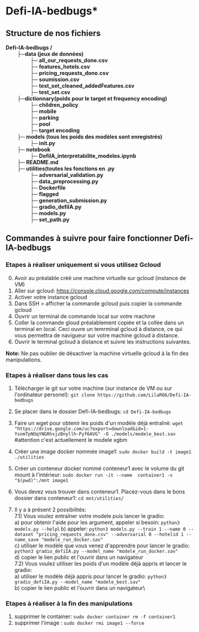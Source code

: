 # Defi-IA-bedbugs*

## Structure de nos fichiers

**Defi-IA-bedbugs /</br>
&emsp; &emsp;├─data (jeux de données)</br>
&emsp; &emsp; &emsp; &emsp;├─ all_our_requests_done.csv</br>
&emsp; &emsp;&emsp; &emsp; ├─ features_hotels.csv</br>
&emsp; &emsp; &emsp; &emsp;├─ pricing_requests_done.csv</br>
&emsp; &emsp;&emsp; &emsp; ├─ soumission.csv</br>
&emsp; &emsp;&emsp; &emsp; ├─ test_set_cleaned_addedFeatures.csv</br>
&emsp; &emsp;&emsp; &emsp; ├─ test_set.csv</br>
&emsp; &emsp;├─dictionnary(poids pour le target et frequency encoding)</br>
&emsp; &emsp;&emsp; &emsp; ├─ children_policy</br>
&emsp; &emsp;&emsp; &emsp; ├─ mobile</br>
&emsp; &emsp;&emsp; &emsp; ├─ parking</br>
&emsp; &emsp;&emsp; &emsp; ├─ pool</br>
&emsp; &emsp;&emsp; &emsp; ├─ target encoding</br>
&emsp; &emsp;├─ models (tous les poids des modèles sont enregistrés)</br>
&emsp; &emsp;&emsp; &emsp; ├─ __init__.py</br>
&emsp; &emsp;├─ notebook</br>
&emsp; &emsp;&emsp; &emsp; ├─ DefiIA_interpretabilite_modeles.ipynb</br>
&emsp; &emsp;├─ README.md</br>
&emsp; &emsp;├─ utilities(toutes les fonctions en .py</br>
&emsp; &emsp;&emsp; &emsp; ├─ adversarial_validation.py</br>
&emsp; &emsp;&emsp; &emsp; ├─ data_preprocessing.py</br>
&emsp; &emsp;&emsp; &emsp; ├─ Dockerfile</br>
&emsp; &emsp;&emsp; &emsp; ├─ flagged</br>
&emsp; &emsp;&emsp; &emsp; ├─ generation_submission.py</br>
&emsp; &emsp;&emsp; &emsp; ├─ gradio_defiIA.py</br>
&emsp; &emsp;&emsp; &emsp; ├─ models.py</br>
&emsp; &emsp;&emsp; &emsp; ├─ set_path.py**


## __Commandes à suivre pour faire fonctionner Defi-IA-bedbugs__

### Etapes à réaliser uniquement si vous utilisez Gcloud 
0) Avoir au préalable créé une machine virtuelle sur gcloud (instance de VM)
1) Aller sur gcloud: https://console.cloud.google.com/compute/instances
2) Activer votre instance gcloud
3) Dans SSH > afficher la commande gcloud puis copier la commande gcloud
4) Ouvrir un terminal de commande local sur votre machine
5) Coller la commande gloud préalablement copiée et la collée dans un terminal en local.
   Ceci ouvre un temrminal gcloud à distance, ce qui vous permettra de navigueur sur votre machine gcloud à distance.
6) Ouvrir le terminal gcloud à distance et suivre les instructions suivantes.

**Note:** Ne pas oublier de désactiver la machine virtuelle gcloud à la fin des manipulations.

 ### Etapes à réaliser dans tous les cas
 
1) Télécharger le git sur votre machine (sur instance de VM ou sur l'ordinateur personel): `git clone https://github.com/LilaR66/Defi-IA-bedbugs`
2) Se placer dans le dossier Defi-IA-bedbugs: `cd Defi-IA-bedbugs`
3) Faire un wget pour obtenir les poids d'un modèle déjà entraîné: 
   `wget "https://drive.google.com/uc?export=download&id=1-YsnmTpNOqYNGRhsjzBnyllh-Pyf6AVG" -O ./models/modele_best.sav` #attention c'est actuellement le modele xgbm 
4) Créer une image docker nommée image1: `sudo docker build -t image1 ./utilities`
5) Créer un conteneur  docker nommé conteneur1 avec le volume du git mount à l'intérieur: `sudo docker run -it --name  container1 -v "$(pwd)":/mnt image1`
6) Vous devez vous trouver dans conteneur1. Placez-vous dans le bons dossier dans conteneur1: `cd mnt/utilities/`

7) Il y a à présent 2 possibilités: \
    7.1) Vous voulez entraîner votre modele puis lancer le gradio: \
        a) pour obtenir l'aide pour les argument, appeler si besoin: `python3 models.py --help`\ 
        b) appeler: `python3 models.py --train 1 --name 0 --dataset "pricing_requests_done.csv" --adversarial 0 --hotelid 1 --name_save "modele_run_docker.sav"` \
        c) utiliser le modèle que vous venez d'apprendre pour lancer le gradio: `python3 gradio_defiIA.py --model_name "modele_run_docker.sav"`\
        d) copier le lien public et l'ouvrir dans un navigateur \
    7.2) Vous voulez utiliser les poids d'un modèle déjà appris et lancer le gradio:\
        a) utiliser le modèle déjà appris pour lancer le gradio: `python3 gradio_defiIA.py --model_name "modele_best.sav"`\
        b) copier le lien public et l'ouvrir dans un navigateur\


 ### Etapes à réaliser à la fin des manipulations
1) supprimer le container: `sudo docker container rm -f container1` 
2) supprimer l'image : `sudo docker rmi image1 --force`
